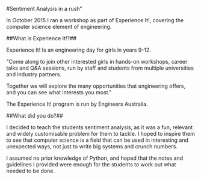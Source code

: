 #Sentiment Analysis in a rush"

In October 2015 I ran a workshop as part of Experience It!, covering the computer science element of engineering. 

##What is Experience It!?##

Experience It! Is an engineering day for girls in years 9-12.

"Come along to join other interested girls in hands-on workshops, career talks and Q&A sessions, run by staff and students from multiple universities and industry partners.

Together we will explore the many opportunities that engineering offers, and you can see what interests you most."

The Experience It! program is run by Engineers Australia.

##What did you do?##

I decided to teach the students sentiment analysis, as it was a fun, relevant and widely customisable problem for them to tackle. I hoped to inspire them to see that computer science is a field that can be used in interesting and unexpected ways, not just to write big systems and crunch numbers. 

I assumed no prior knowledge of Python, and hoped that the notes and guidelines I provided were enough for the students to work out what needed to be done.
